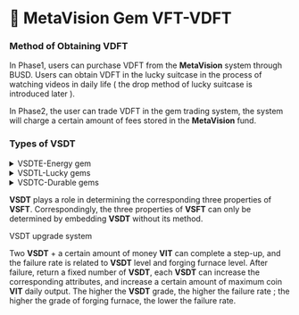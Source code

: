 # 💎 MetaVision Gem VFT-VDFT

### Method of Obtaining VDFT

In Phase1, users can purchase VDFT from the **MetaVision** system through BUSD. Users can obtain VDFT in the lucky suitcase in the process of watching videos in daily life ( the drop method of lucky suitcase is introduced later ).

In Phase2, the user can trade VDFT in the gem trading system, the system will charge a certain amount of fees stored in the **MetaVision** fund.

### Types of VSDT

<details>

<summary>VSDTE-Energy gem</summary>

The increment of VSFT ' s energy value on the base value is determined by **VSDTE**. Users can increase the energy of VSFT by inserting **VSDTE** on the VSFT to extend the effective time for the VSFT to obtain revenue daily.

</details>

<details>

<summary>VSDTL-Lucky gems</summary>

The increment of the lucky value of VSFT on the basis value is determined by **VSDTL**. Users can increase the lucky value of VSFT by embedding **VSDTL** on VSFT to increase the effective probability of the VSFT falling into the lucky treasure box every day.

</details>

<details>

<summary>VSDTC-Durable gems</summary>

The increment of VSFT durability on the basis value is determined by **VSDTC**. Users can increase the durability of VSFT by inserting **VSDTC** on VSFT to increase the time durability of VSFT and reduce the maintenance cost of VSFT.

</details>

**VSDT** plays a role in determining the corresponding three properties of **VSFT**. Correspondingly, the three properties of **VSFT** can only be determined by embedding **VSDT** without its method.

VSDT upgrade system

Two **VSDT** + a certain amount of money **VIT** can complete a step-up, and the failure rate is related to **VSDT** level and forging furnace level. After failure, return a fixed number of **VSDT**, each **VSDT** can increase the corresponding attributes, and increase a certain amount of maximum coin **VIT** daily output. The higher the **VSDT** grade, the higher the failure rate ; the higher the grade of forging furnace, the lower the failure rate.
